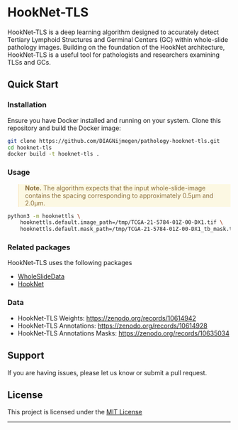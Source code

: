 
# HookNet-TLS

HookNet-TLS is a deep learning algorithm designed to accurately detect Tertiary Lymphoid Structures and Germinal Centers (GC) within whole-slide pathology images. Building on the foundation of the HookNet architecture, HookNet-TLS is a useful tool for pathologists and researchers examining  TLSs and GCs.


## Quick Start 


### Installation

Ensure you have Docker installed and running on your system. Clone this repository and build the Docker image:

```bash
git clone https://github.com/DIAGNijmegen/pathology-hooknet-tls.git
cd hooknet-tls
docker build -t hooknet-tls .
```

### Usage

<blockquote style="color: #8a6d3b; background-color: #fcf8e3; border-left: 2px solid #faebcc;">
  <p><strong>Note.</strong> The algorithm expects that the input whole-slide-image contains the spacing corresponding to approximately 0.5µm and 2.0µm.</p>
</blockquote>

```bash
python3 -m hooknettls \
    hooknettls.default.image_path=/tmp/TCGA-21-5784-01Z-00-DX1.tif \
    hooknettls.default.mask_path=/tmp/TCGA-21-5784-01Z-00-DX1_tb_mask.tif
```

### Related packages 
HookNet-TLS uses the following packages

- [WholeSlideData](https://github.com/DIAGNijmegen/pathology-whole-slide-data)
- [HookNet](https://github.com/DIAGNijmegen/pathology-hooknet)

### Data
- HookNet-TLS Weights: https://zenodo.org/records/10614942
- HookNet-TLS Annotations: https://zenodo.org/records/10614928
- HookNet-TLS Annotations Masks: https://zenodo.org/records/10635034



## Support 

If you are having issues, please let us know or submit a pull request.

## License

This project is licensed under the [MIT License](LICENSE.md)


---

